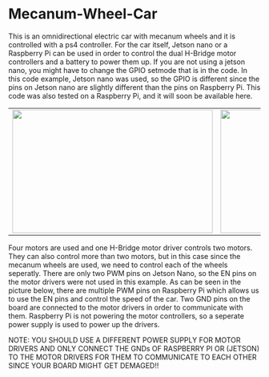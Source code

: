 # Mecanum-Wheel-Car

This is an omnidirectional electric car with mecanum wheels and it is controlled with a ps4 controller. For the car itself, Jetson nano or a Raspberry Pi can be used in order to control the dual H-Bridge motor controllers and a battery to power them up. If you are not using a jetson nano, you might have to change the GPIO setmode that is in the code. In this code example, Jetson nano was used, so the GPIO is different since the pins on Jetson nano are slightly different than the pins on Raspberry Pi. This code was also tested on a Raspberry Pi, and it will soon be available here.

<table>
  <tr>
    <td> <img height="246" width="400" src="https://user-images.githubusercontent.com/111835151/186298406-e8ddf1d1-b236-41f0-bd1e-2b4a5d7ea72b.gif"></td>
    <td> <img height="246" width="500" src="https://user-images.githubusercontent.com/111835151/186312911-40ec8e2b-0487-4fad-b969-f473dbea69d2.jpg"></td>
  </tr>
</table>

Four motors are used and one H-Bridge motor driver controls two motors. They can also control more than two motors, but in this case since the mecanum wheels are used, we need to control each of the wheels seperatly. There are only two PWM pins on Jetson Nano, so the EN pins on the motor drivers were not used in this example. As can be seen in the picture below, there are multiple PWM pins on Raspberry Pi which allows us to use the EN pins and control the speed of the car. Two GND pins on the board are connected to the motor drivers in order to communicate with them. Raspberry Pi is not powering the motor controllers, so a seperate power supply is used to power up the drivers.

NOTE: YOU SHOULD USE A DIFFERENT POWER SUPPLY FOR MOTOR DRIVERS AND ONLY CONNECT THE GNDs OF RASPBERRY PI OR (JETSON) TO THE MOTOR DRIVERS FOR THEM TO COMMUNICATE TO EACH OTHER SINCE YOUR BOARD MIGHT GET DEMAGED!! 

